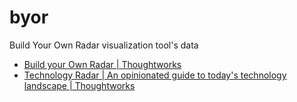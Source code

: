 # byor

Build Your Own Radar visualization tool's data

- [Build your Own Radar | Thoughtworks](https://www.thoughtworks.com/radar/byor)
- [Technology Radar | An opinionated guide to today's technology landscape | Thoughtworks](https://www.thoughtworks.com/radar)
